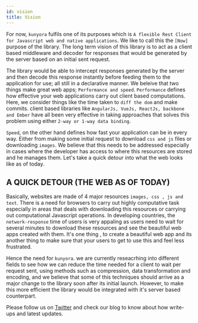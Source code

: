 ```yaml
---
id: vision
title: Vision
---
```


For now, `kunyora` fulfils one of its purposes which is `A flexible Rest Client for Javascript web and native applications`. We like to call this the `[Now]` purpose of the library. The long term vision of this library is to act as a client based middleware and decoder for responses that would be generated by the server based on an initial sent request.

The library would be able to intercept responses generated by the server and then decode this response instantly before feeding them to the application for use; all still in a declarative manner. We beleive that two things make great web apps; `Performance and speed`. `Performance` defines how effective your web applications carry out client based computations. Here, we consider things like the time taken to `diff the dom` and make commits. client based libraries like `AngularJs, VueJs, ReactJs, backbone and Ember` have all been very effective in taking approaches that solves this problem using either `2-way or 1-way data binding`.

`Speed`, on the other hand defines how fast your application can be in every way. Either from making some initial request to download `css and js` files or downloading `images`. We believe that this needs to be addressed especially in cases where the developer has access to where this resources are stored and he manages them. Let's take a quick detour into what the web looks like as of today.

## A QUICK DETOUR (THE WEB AS OF TODAY)

Basically, websites are made of 4 major resources `images, css , js and text`. There is a need for browsers to carry out highly computative task especially in areas that deals with downloading this resources or carrying out computational Javascript operations. In developing countries, the `network-response` time of users is very appaling as users need to wait for several minutes to download these resources and see the beautiful web apps created with them. It's one thing , to create a beautiful web app and its another thing to make sure that your users to get to use this and feel less frustrated.

Hence the need for `kunyora`. we are currently reseacrhing into different fields to see how we can reduce the time needed for a client to wait per request sent, using methods such as compression, data transformation and encoding, and we believe that some of this techniques should arrive as a major change to the library soon after its initial launch. However, to make this more efficient the library would be integrated with it's server based counterpart.

Please follow us on [Twitter](https://www.twitter.com) and check our blog to know about how write-ups and latest updates.

